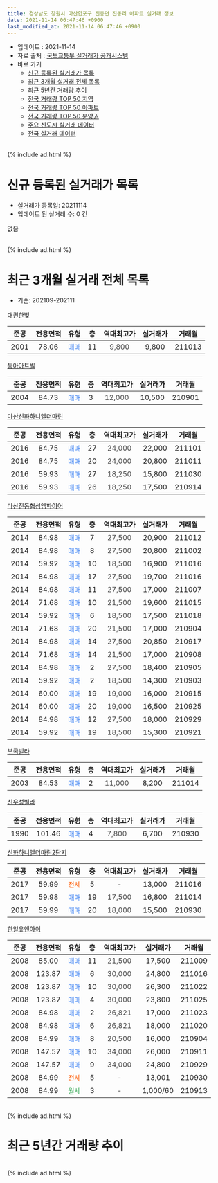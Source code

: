 ```yaml
---
title: 경상남도 창원시 마산합포구 진동면 진동리 아파트 실거래 정보
date: 2021-11-14 06:47:46 +0900
last_modified_at: 2021-11-14 06:47:46 +0900
---
```


* 업데이트 : 2021-11-14
* 자료 출처 : [국토교통부 실거래가 공개시스템](http://rt.molit.go.kr)
* 바로 가기
    * [신규 등록된 실거래가 목록](#신규-등록된-실거래가-목록)
    * [최근 3개월 실거래 전체 목록](#최근-3개월-실거래-전체-목록)
    * [최근 5년간 거래량 추이](#최근-5년간-거래량-추이)
    * [전국 거래량 TOP 50 지역](https://inasie.github.io/apt-trade-info/최근-3개월-전국에서-가장-거래가-많이-발생한-지역)
    * [전국 거래량 TOP 50 아파트](https://inasie.github.io/apt-trade-info/최근-3개월-전국에서-가장-거래가-많이-발생한-아파트)
    * [전국 거래량 TOP 50 분양권](https://inasie.github.io/apt-trade-info/최근-3개월-전국에서-가장-거래가-많이-발생한-분양권)
    * [주요 신도시 실거래 데이터](https://inasie.github.io/apt-trade-info/주요-신도시)
    * [전국 실거래 데이터](https://inasie.github.io/apt-trade-info/전국)
<br>
{% include ad.html %}
<br>

# 신규 등록된 실거래가 목록
* 실거래가 등록일: 20211114
* 업데이트 된 실거래 수: 0 건

없음

<br>
{% include ad.html %}
<br>

# 최근 3개월 실거래 전체 목록
* 기준: 202109-202111


[대권한빛](https://search.naver.com/search.naver?query=%EA%B2%BD%EC%83%81%EB%82%A8%EB%8F%84+%EC%B0%BD%EC%9B%90%EC%8B%9C+%EB%A7%88%EC%82%B0%ED%95%A9%ED%8F%AC%EA%B5%AC+%EC%A7%84%EB%8F%99%EB%A9%B4+%EC%A7%84%EB%8F%99%EB%A6%AC+%EB%8C%80%EA%B6%8C%ED%95%9C%EB%B9%9B)

|준공|전용면적|유형|층|역대최고가|실거래가|거래월|
|:---:|:---:|:---:|:---:|:---:|:---:|:---:|
|2001|78.06|<span style="color:#4285f3">매매</span>|11|<span style="color:#444444">9,800</span>|9,800|211013|

[동아아트빌](https://search.naver.com/search.naver?query=%EA%B2%BD%EC%83%81%EB%82%A8%EB%8F%84+%EC%B0%BD%EC%9B%90%EC%8B%9C+%EB%A7%88%EC%82%B0%ED%95%A9%ED%8F%AC%EA%B5%AC+%EC%A7%84%EB%8F%99%EB%A9%B4+%EC%A7%84%EB%8F%99%EB%A6%AC+%EB%8F%99%EC%95%84%EC%95%84%ED%8A%B8%EB%B9%8C)

|준공|전용면적|유형|층|역대최고가|실거래가|거래월|
|:---:|:---:|:---:|:---:|:---:|:---:|:---:|
|2004|84.73|<span style="color:#4285f3">매매</span>|3|<span style="color:#444444">12,000</span>|10,500|210901|

[마산신화하니엘더마린](https://search.naver.com/search.naver?query=%EA%B2%BD%EC%83%81%EB%82%A8%EB%8F%84+%EC%B0%BD%EC%9B%90%EC%8B%9C+%EB%A7%88%EC%82%B0%ED%95%A9%ED%8F%AC%EA%B5%AC+%EC%A7%84%EB%8F%99%EB%A9%B4+%EC%A7%84%EB%8F%99%EB%A6%AC+%EB%A7%88%EC%82%B0%EC%8B%A0%ED%99%94%ED%95%98%EB%8B%88%EC%97%98%EB%8D%94%EB%A7%88%EB%A6%B0)

|준공|전용면적|유형|층|역대최고가|실거래가|거래월|
|:---:|:---:|:---:|:---:|:---:|:---:|:---:|
|2016|84.75|<span style="color:#4285f3">매매</span>|27|<span style="color:#444444">24,000</span>|22,000|211101|
|2016|84.75|<span style="color:#4285f3">매매</span>|20|<span style="color:#444444">24,000</span>|20,800|211011|
|2016|59.93|<span style="color:#4285f3">매매</span>|27|<span style="color:#444444">18,250</span>|15,800|211030|
|2016|59.93|<span style="color:#4285f3">매매</span>|26|<span style="color:#444444">18,250</span>|17,500|210914|

[마산진동협성엠파이어](https://search.naver.com/search.naver?query=%EA%B2%BD%EC%83%81%EB%82%A8%EB%8F%84+%EC%B0%BD%EC%9B%90%EC%8B%9C+%EB%A7%88%EC%82%B0%ED%95%A9%ED%8F%AC%EA%B5%AC+%EC%A7%84%EB%8F%99%EB%A9%B4+%EC%A7%84%EB%8F%99%EB%A6%AC+%EB%A7%88%EC%82%B0%EC%A7%84%EB%8F%99%ED%98%91%EC%84%B1%EC%97%A0%ED%8C%8C%EC%9D%B4%EC%96%B4)

|준공|전용면적|유형|층|역대최고가|실거래가|거래월|
|:---:|:---:|:---:|:---:|:---:|:---:|:---:|
|2014|84.98|<span style="color:#4285f3">매매</span>|7|<span style="color:#444444">27,500</span>|20,900|211012|
|2014|84.98|<span style="color:#4285f3">매매</span>|8|<span style="color:#444444">27,500</span>|20,800|211002|
|2014|59.92|<span style="color:#4285f3">매매</span>|10|<span style="color:#444444">18,500</span>|16,900|211016|
|2014|84.98|<span style="color:#4285f3">매매</span>|17|<span style="color:#444444">27,500</span>|19,700|211016|
|2014|84.98|<span style="color:#4285f3">매매</span>|11|<span style="color:#444444">27,500</span>|17,000|211007|
|2014|71.68|<span style="color:#4285f3">매매</span>|10|<span style="color:#444444">21,500</span>|19,600|211015|
|2014|59.92|<span style="color:#4285f3">매매</span>|6|<span style="color:#444444">18,500</span>|17,500|211018|
|2014|71.68|<span style="color:#4285f3">매매</span>|20|<span style="color:#444444">21,500</span>|17,000|210904|
|2014|84.98|<span style="color:#4285f3">매매</span>|14|<span style="color:#444444">27,500</span>|20,850|210917|
|2014|71.68|<span style="color:#4285f3">매매</span>|14|<span style="color:#444444">21,500</span>|17,000|210908|
|2014|84.98|<span style="color:#4285f3">매매</span>|2|<span style="color:#444444">27,500</span>|18,400|210905|
|2014|59.92|<span style="color:#4285f3">매매</span>|2|<span style="color:#444444">18,500</span>|14,300|210903|
|2014|60.00|<span style="color:#4285f3">매매</span>|19|<span style="color:#444444">19,000</span>|16,000|210915|
|2014|60.00|<span style="color:#4285f3">매매</span>|20|<span style="color:#444444">19,000</span>|16,500|210925|
|2014|84.98|<span style="color:#4285f3">매매</span>|12|<span style="color:#444444">27,500</span>|18,000|210929|
|2014|59.92|<span style="color:#4285f3">매매</span>|19|<span style="color:#444444">18,500</span>|15,300|210921|

[부국빌라](https://search.naver.com/search.naver?query=%EA%B2%BD%EC%83%81%EB%82%A8%EB%8F%84+%EC%B0%BD%EC%9B%90%EC%8B%9C+%EB%A7%88%EC%82%B0%ED%95%A9%ED%8F%AC%EA%B5%AC+%EC%A7%84%EB%8F%99%EB%A9%B4+%EC%A7%84%EB%8F%99%EB%A6%AC+%EB%B6%80%EA%B5%AD%EB%B9%8C%EB%9D%BC)

|준공|전용면적|유형|층|역대최고가|실거래가|거래월|
|:---:|:---:|:---:|:---:|:---:|:---:|:---:|
|2003|84.53|<span style="color:#4285f3">매매</span>|2|<span style="color:#444444">11,000</span>|8,200|211014|

[신우성빌라](https://search.naver.com/search.naver?query=%EA%B2%BD%EC%83%81%EB%82%A8%EB%8F%84+%EC%B0%BD%EC%9B%90%EC%8B%9C+%EB%A7%88%EC%82%B0%ED%95%A9%ED%8F%AC%EA%B5%AC+%EC%A7%84%EB%8F%99%EB%A9%B4+%EC%A7%84%EB%8F%99%EB%A6%AC+%EC%8B%A0%EC%9A%B0%EC%84%B1%EB%B9%8C%EB%9D%BC)

|준공|전용면적|유형|층|역대최고가|실거래가|거래월|
|:---:|:---:|:---:|:---:|:---:|:---:|:---:|
|1990|101.46|<span style="color:#4285f3">매매</span>|4|<span style="color:#444444">7,800</span>|6,700|210930|

[신화하니엘더마린2단지](https://search.naver.com/search.naver?query=%EA%B2%BD%EC%83%81%EB%82%A8%EB%8F%84+%EC%B0%BD%EC%9B%90%EC%8B%9C+%EB%A7%88%EC%82%B0%ED%95%A9%ED%8F%AC%EA%B5%AC+%EC%A7%84%EB%8F%99%EB%A9%B4+%EC%A7%84%EB%8F%99%EB%A6%AC+%EC%8B%A0%ED%99%94%ED%95%98%EB%8B%88%EC%97%98%EB%8D%94%EB%A7%88%EB%A6%B02%EB%8B%A8%EC%A7%80)

|준공|전용면적|유형|층|역대최고가|실거래가|거래월|
|:---:|:---:|:---:|:---:|:---:|:---:|:---:|
|2017|59.99|<span style="color:#ff5a00">전세</span>|5|<span style="color:#444444">-</span>|13,000|211016|
|2017|59.98|<span style="color:#4285f3">매매</span>|19|<span style="color:#444444">17,500</span>|16,800|211014|
|2017|59.99|<span style="color:#4285f3">매매</span>|20|<span style="color:#444444">18,000</span>|15,500|210930|

[한일유앤아이](https://search.naver.com/search.naver?query=%EA%B2%BD%EC%83%81%EB%82%A8%EB%8F%84+%EC%B0%BD%EC%9B%90%EC%8B%9C+%EB%A7%88%EC%82%B0%ED%95%A9%ED%8F%AC%EA%B5%AC+%EC%A7%84%EB%8F%99%EB%A9%B4+%EC%A7%84%EB%8F%99%EB%A6%AC+%ED%95%9C%EC%9D%BC%EC%9C%A0%EC%95%A4%EC%95%84%EC%9D%B4)

|준공|전용면적|유형|층|역대최고가|실거래가|거래월|
|:---:|:---:|:---:|:---:|:---:|:---:|:---:|
|2008|85.00|<span style="color:#4285f3">매매</span>|11|<span style="color:#444444">21,500</span>|17,500|211009|
|2008|123.87|<span style="color:#4285f3">매매</span>|6|<span style="color:#444444">30,000</span>|24,800|211016|
|2008|123.87|<span style="color:#4285f3">매매</span>|10|<span style="color:#444444">30,000</span>|26,300|211022|
|2008|123.87|<span style="color:#4285f3">매매</span>|4|<span style="color:#444444">30,000</span>|23,800|211025|
|2008|84.98|<span style="color:#4285f3">매매</span>|2|<span style="color:#444444">26,821</span>|17,000|211023|
|2008|84.98|<span style="color:#4285f3">매매</span>|6|<span style="color:#444444">26,821</span>|18,000|211020|
|2008|84.99|<span style="color:#4285f3">매매</span>|8|<span style="color:#444444">20,500</span>|16,000|210904|
|2008|147.57|<span style="color:#4285f3">매매</span>|10|<span style="color:#444444">34,000</span>|26,000|210911|
|2008|147.57|<span style="color:#4285f3">매매</span>|9|<span style="color:#444444">34,000</span>|24,800|210929|
|2008|84.99|<span style="color:#ff5a00">전세</span>|5|<span style="color:#444444">-</span>|13,001|210930|
|2008|84.99|<span style="color:#34a853">월세</span>|3|<span style="color:#444444">-</span>|1,000/60|210913|


<br>
{% include ad.html %}
<br>

# 최근 5년간 거래량 추이


<div style="width:100%;">
    <canvas id="deal_progress" height="200"></canvas>
</div>

<script>
new Chart(document.getElementById("deal_progress"), {
    type: 'line',
    data: {
        labels: ['201611','201612','201701','201702','201703','201704','201705','201706','201707','201708','201709','201710','201711','201712','201801','201802','201803','201804','201805','201806','201807','201808','201809','201810','201811','201812','201901','201902','201903','201904','201905','201906','201907','201908','201909','201910','201911','201912','202001','202002','202003','202004','202005','202006','202007','202008','202009','202010','202011','202012','202101','202102','202103','202104','202105','202106','202107','202108','202109','202110','202111'],
        datasets: [{
            label: '매매',
            pointRadius: 1,
            data: [7, 8, 6, 7, 8, 4, 7, 2, 6, 4, 2, 8, 9, 1, 7, 4, 4, 6, 6, 7, 1, 2, 4, 8, 6, 4, 2, 6, 7, 7, 7, 1, 5, 1, 6, 7, 24, 10, 6, 4, 4, 9, 5, 9, 6, 11, 16, 7, 10, 26, 16, 7, 16, 20, 17, 16, 8, 13, 16, 18, 1],
            borderColor: "rgba(255, 201, 14, 1)",
            backgroundColor: "rgba(255, 201, 14, 0.5)",
            fill: false,
            lineTension: 0
        },{
            label: '전월세',
            pointRadius: 1,
            data: [2, 5, 5, 12, 9, 12, 7, 12, 1, 1, 6, 7, 4, 6, 6, 5, 12, 11, 10, 9, 3, 10, 4, 4, 8, 3, 9, 11, 14, 6, 4, 4, 7, 3, 3, 8, 6, 1, 6, 13, 13, 8, 5, 6, 7, 7, 4, 10, 5, 5, 13, 3, 7, 2, 10, 6, 7, 5, 2, 1, 0],
            borderColor: "rgba(0, 141, 185, 1)",
            backgroundColor: "rgba(0, 141, 185, 0.5)",
            fill: false,
            lineTension: 0
        }
        ]
    },
    options: {
        responsive: true,
        title: {
            display: false
        },
        tooltips: {
            mode: 'index',
            intersect: false
        },
        hover: {
            mode: 'nearest',
            intersect: true
        },
        scales: {
            xAxes: [{
                display: true,
                scaleLabel: {
                    display: true,
                    labelString: '년/월'
                }
            }],
            yAxes: [{
                display: true,
                ticks: {
                    suggestedMin: 0,
                },
                scaleLabel: {
                    display: true,
                    labelString: '실거래 수'
                }
            }]
        }
    }
});

</script>


<br>
{% include ad.html %}
<br>

